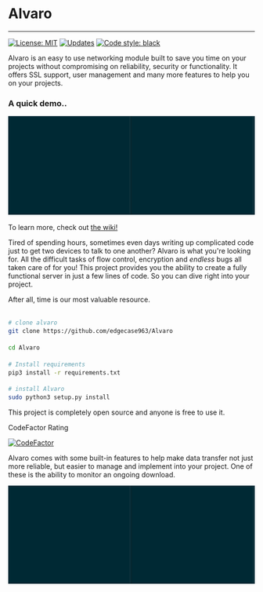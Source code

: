 ﻿# Alvaro
---
[![License: MIT](https://img.shields.io/badge/License-MIT-yellow.svg)](https://opensource.org/licenses/MIT) [![Updates](https://pyup.io/repos/github/edgecase963/Alvaro/shield.svg)](https://pyup.io/repos/github/edgecase963/Alvaro/) [![Code style: black](https://img.shields.io/badge/code%20style-black-000000.svg)](https://github.com/psf/black)

Alvaro is an easy to use networking module built to save you time on your projects without compromising on reliability, security or functionality.
It offers SSL support, user management and many more features to help you on your projects.

### A quick demo..
![Alvaro Demo](demos/demo.gif)

To learn more, check out [the wiki!](https://github.com/edgecase963/Alvaro/wiki)

Tired of spending hours, sometimes even days writing up complicated code just to get two devices to talk to one another? Alvaro is what you're looking for. All the difficult tasks of flow control, encryption and _endless_ bugs all taken care of for you! This project provides you the ability to create a fully functional server in just a few lines of code. So you can dive right into your project.

After all, time is our most valuable resource.


```bash

# clone alvaro
git clone https://github.com/edgecase963/Alvaro

cd Alvaro

# Install requirements
pip3 install -r requirements.txt

# install Alvaro
sudo python3 setup.py install

```

This project is completely open source and anyone is free to use it.

CodeFactor Rating

[![CodeFactor](https://www.codefactor.io/repository/github/edgecase963/alvaro/badge)](https://www.codefactor.io/repository/github/edgecase963/alvaro)


Alvaro comes with some built-in features to help make data transfer not just more reliable, but easier to manage and implement into your project. One of these is the ability to monitor an ongoing download.

![Download Demo](demos/download_demo.gif)
